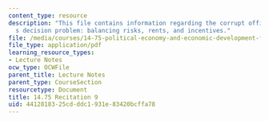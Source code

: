 ```yaml
---
content_type: resource
description: "This file contains information regarding the corrupt official\u2019\
  s decision problem: balancing risks, rents, and incentives."
file: /media/courses/14-75-political-economy-and-economic-development-fall-2012/4412818325cdddc1931e83420bcffa78_MIT14_75F12_Recitation9.pdf
file_type: application/pdf
learning_resource_types:
- Lecture Notes
ocw_type: OCWFile
parent_title: Lecture Notes
parent_type: CourseSection
resourcetype: Document
title: 14.75 Recitation 9
uid: 44128183-25cd-ddc1-931e-83420bcffa78
---
```

